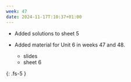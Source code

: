 ```yaml
---
week: 47
date: 2024-11-17T:10:37+01:00
---
```


- Added solutions to sheet 5

- Added material for Unit 6 in weeks 47 and 48.
    - slides
    - sheet 6




{: .fs-5 }
